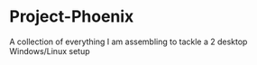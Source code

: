 # Project-Phoenix
A collection of everything I am assembling to tackle a 2 desktop Windows/Linux setup
